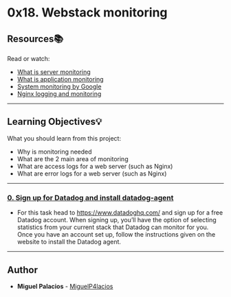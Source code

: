 # 0x18. Webstack monitoring

## Resources:books:
Read or watch:
* [What is server monitoring](https://intranet.hbtn.io/rltoken/m8e7smqRz3k4PUBnv0zB7g)
* [What is application monitoring](https://intranet.hbtn.io/rltoken/fGzCCVr7lwNEvarE8u1HRQ)
* [System monitoring by Google](https://intranet.hbtn.io/rltoken/h6WV2iIVUCL-atjFIu6TZA)
* [Nginx logging and monitoring](https://intranet.hbtn.io/rltoken/ZUIlnid6NphRWIaGZ3MTZQ)

---
## Learning Objectives:bulb:
What you should learn from this project:

* Why is monitoring needed
* What are the 2 main area of monitoring
* What are access logs for a web server (such as Nginx)
* What are error logs for a web server (such as Nginx)

---

### [0. Sign up for Datadog and install datadog-agent](./2-setup_datadog)
* For this task head to https://www.datadoghq.com/ and sign up for a free Datadog account. When signing up, you’ll have the option of selecting statistics from your current stack that Datadog can monitor for you. Once you have an account set up, follow the instructions given on the website to install the Datadog agent. 



---

## Author
* **Miguel Palacios** - [MiguelP4lacios](https://github.com/MiguelP4lacios)